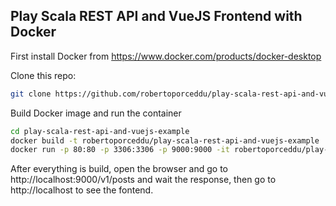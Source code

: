 ## Play Scala REST API and VueJS Frontend with Docker
First install Docker from https://www.docker.com/products/docker-desktop

Clone this repo:
```bash
git clone https://github.com/robertoporceddu/play-scala-rest-api-and-vuejs-example
```

Build Docker image and run the container
```bash
cd play-scala-rest-api-and-vuejs-example
docker build -t robertoporceddu/play-scala-rest-api-and-vuejs-example .
docker run -p 80:80 -p 3306:3306 -p 9000:9000 -it robertoporceddu/play-scala-rest-api-and-vuejs-example
```

After everything is build, open the browser and go to http://localhost:9000/v1/posts and wait the response, then go to http://localhost to see the fontend.
